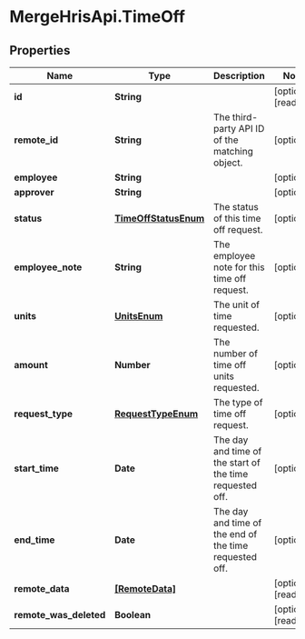 # MergeHrisApi.TimeOff

## Properties

Name | Type | Description | Notes
------------ | ------------- | ------------- | -------------
**id** | **String** |  | [optional] [readonly] 
**remote_id** | **String** | The third-party API ID of the matching object. | [optional] 
**employee** | **String** |  | [optional] 
**approver** | **String** |  | [optional] 
**status** | [**TimeOffStatusEnum**](TimeOffStatusEnum.md) | The status of this time off request. | [optional] 
**employee_note** | **String** | The employee note for this time off request. | [optional] 
**units** | [**UnitsEnum**](UnitsEnum.md) | The unit of time requested. | [optional] 
**amount** | **Number** | The number of time off units requested. | [optional] 
**request_type** | [**RequestTypeEnum**](RequestTypeEnum.md) | The type of time off request. | [optional] 
**start_time** | **Date** | The day and time of the start of the time requested off. | [optional] 
**end_time** | **Date** | The day and time of the end of the time requested off. | [optional] 
**remote_data** | [**[RemoteData]**](RemoteData.md) |  | [optional] [readonly] 
**remote_was_deleted** | **Boolean** |  | [optional] [readonly] 


